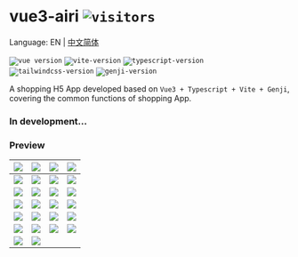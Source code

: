 # vue3-airi  <code>![visitors](https://visitor-badge.glitch.me/badge?page_id=xieyezi.vue3-shopping-airi)</code>


Language: EN | [中文简体](README-CN.md)


<code>![vue version](https://img.shields.io/badge/vue-3.x-%238B5CF6)</code>
<code>![vite-version](https://img.shields.io/badge/vite-2.x-%238B5CF6)</code>
<code>![typescript-version](https://img.shields.io/badge/typescript-4.x-%238B5CF6)</code>
<code>![tailwindcss-version](https://img.shields.io/badge/tailwindcss-%202.x-%238B5CF6)</code>
<code>![genji-version](https://img.shields.io/badge/genji-%201.x-%238B5CF6)</code>

A shopping H5 App developed based on `Vue3 + Typescript + Vite + Genji`, covering the common functions of shopping App.

### In development...

### Preview


| ![](./screenshot/Screenshot_1.png)  | ![](./screenshot/Screenshot_2.png)  | ![](./screenshot/Screenshot_3.png)  | ![](./screenshot/Screenshot_4.png)  |
| :---------------------------------: | :---------------------------------: | :---------------------------------: | :---------------------------------: |
| ![](./screenshot/Screenshot_5.png)  | ![](./screenshot/Screenshot_6.png)  | ![](./screenshot/Screenshot_7.png)  | ![](./screenshot/Screenshot_8.png)  |
| ![](./screenshot/Screenshot_9.png)  | ![](./screenshot/Screenshot_10.png) | ![](./screenshot/Screenshot_11.png) | ![](./screenshot/Screenshot_12.png) |
| ![](./screenshot/Screenshot_13.png) | ![](./screenshot/Screenshot_14.png) | ![](./screenshot/Screenshot_17.png) | ![](./screenshot/Screenshot_18.png) |
| ![](./screenshot/Screenshot_15.png) | ![](./screenshot/Screenshot_19.png) | ![](./screenshot/Screenshot_20.png) | ![](./screenshot/Screenshot_21.png) |
| ![](./screenshot/Screenshot_22.jpg) | ![](./screenshot/Screenshot_23.jpg) | ![](./screenshot/Screenshot_24.jpg) | ![](./screenshot/Screenshot_25.jpg) |
| ![](./screenshot/Screenshot_26.jpg) | ![](./screenshot/Screenshot_27.jpg) |                                     |                                     |
